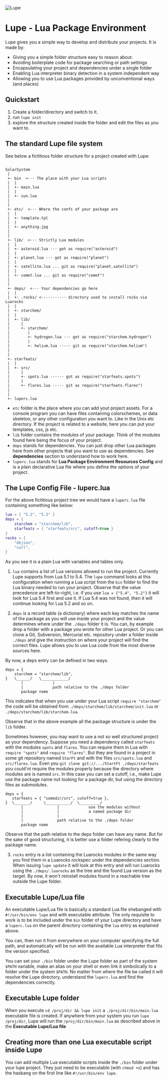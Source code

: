 ![Lupe](https://repository-images.githubusercontent.com/531184514/5f2c2dc3-2d34-41d7-9fce-681a68a66ff1)

Lupe - Lua Package Environment
==============================

Lupe gives you a simple way to develop and distribute your projects.
It is made by:

* Giving you a simple folder structure easy to reason about.
* Avoiding boilerplate code for package searching or path settings
* Encapsulating your project and dependencies under a single folder
* Enabling Lua interpreter binary detection in a system independent way
* Allowing you to use Lua packages provided by unconventional ways (and places)


Quickstart
----------

1. Create a folder/directory and switch to it.
2. run `lupe init`
3. explore the structure created inside the folder and
   edit the files as you want to.


The standard Lupe file system
------------------------------

See below a fictitious folder structure for a project created with Lupe:
```

SolarSystem
 |
 +- bin  <··· The place with your Lua scripts
 |  |
 |  +- main.lua
 |  |
 |  +- sun.lua
 |
 |
 +- etc/  <··· Where the confs of your package are
 |  |
 |  +- template.tpl
 |  |
 |  +- anything.jpg
 |
 |
 +- lib/  <··· Strictly Lua modules
 |  |
 |  +- asteroid.lua ··· got as require("asteroid")
 |  |
 |  +- planet.lua ··· got as require("planet")
 |  |
 |  +- satellite.lua ... git as require("planet.satellite")
 |  |
 |  +- comet.lua ... git as require("comet")
 |
 |
 +- deps/  <··· Your dependencies go here
 |  |
 |  +- .rocks/ <··········· directory used to install rocks via Luarocks
 |  |
 |  +- starchem/
 |  |
 |  +- lib/
 |     |
 |     +- starchem/
 |        |
 |        +- hydrogen.lua ··· got as require("starchem.hydrogen")
 |        |
 |        +- helium.lua ····· git as require("starchem.helium")
 |
 |
 +- starfeats/
 |  |
 |  +- src/
 |     |
 |     +- spots.lua ······ got as require("starfeats.spots")
 |     |
 |     +- flares.lua ····· git as require("starfeats.flares")
 |
 |
 +- luperc.lua
```

* `etc` folder is the place where you can add yout project assets. For a console
program you can have files containing colorschemes, or data skeleton, or any
other configuration you want to. Like in the Unix etc directory. If the project
is related to a website, here you can put your templates, css, js etc.
* `lib` folder contains the modules of your package. Think of the modules found
here being the focus of your project.
* `deps` stands for dependencies. You can just drop other Lua packages here from
other projects that you want to use as dependencies. See **dependencies**
section to understand how to work here.
* `luperc.lua` stands for **Lua Package Environment Resources Config** and is
a plain declarative Lua file where you define the options of your project.

The Lupe Config File - luperc.lua
---------------------------------

For the above fictitious project tree we would have a `luperc.lua` file containing
something like below:

```Lua
lua = { "5.2", "5.3" }
deps = {
    starchem = "starchem/lib",
    starfeats = { "starfeats/src", cutoff=true }
}
rocks = {
    "dkjson",
    "curl",
}
```

As you see it is a plain Lua with variables and tables only.

1. `lua` contains a list of Lua versions allowed to run the project. Currently
Lupe supports from Lua 5.1 to 5.4. The `lupe` command looks at this configuration
when running a Lua script from the `bin` folder to find the Lua binary needed
to run your project. Observe that the value precedence are left-to-right, i.e.
if you use `lua = {"5.4", "5.2"}` it will look for Lua 5.4 first and use it.
If Lua 5.4 was not found, then it will continue looking for Lua 5.2 and so on.

2. `deps` is a record table (a dictionary) where each key matches the name of
the package as you will use inside your project and the value determines where
under the `./deps` folder it is. You can, by example drop a folder with a
package you wrote for other Lua project. Or you can clone a Git, Subversion,
Mercurial etc. repository under a folder inside `./deps` and give the instruction
on where your project will find the correct files. Lupe allows you to use Lua
code from the most diverse sources here.

By now, a deps entry can be defined in two ways.

    deps = {
        starchem = "starchem/lib",
    }   \______/   \____________/
           |             |
           |             path relative to the ./deps folder
           package name

This indicates that when you use under your Lua script `require "starchem"` the
code will be obtained from `./deps/starchem/lib/starchem/init.lua` or
`./deps/starchem/lib/starchem.lua`.

Observe that in the above example all the package structure is under the `lib`
folder.

Sometimes however, you may want to use a not so well structured project as your
dependency. Suppose you need a dependency called `starfeats` with the modules
`spots` and `flares`. You can require them in Lua with `require "spots"` and
`require "flares"`. But they are found in a project in some git repository named
`StarFt` and with the files `src/spots.lua` and `src/flares.lua`. Even you
`git clone git://.../StartFt ./deps/starfeats` you could'nt require the modules
properly because the directory where modules are is named `src`. In this case
you can set a cutoff, i.e., make Lupe use the package name not looking for a
package dir, but using the directory files as submodules.

    deps = {
       starfeats = { "somedir/src", cutoff=true },
    }  \_______/     \___________/  \_________/
           |               |             use the modules without
           |               |             a named package dir
           |               |
           |               path relative to the ./deps folder
           package name

Observe that the path relative to the deps folder can have any name. But for the
sake of good structuring, it is better use a folder refering clearly to the
package name.

3. `rocks` entry is a list containing the Luarocks modules in the same way you
find them in a Luarocks rockspec under the dependencies section. When issuing
`lupe update` it will look at this entry and will run Luarocks using the
`./deps/.luarocks` as the tree and the found Lua version as the target. By now,
it won't reinstall modules found in a reachable tree outside the Lupe folder.


Executable Lupe/Lua file
------------------------

An executable Lupe/Lua file is basically a standard Lua file shebanged with
`#!/usr/bin/env lupe` and with executable attribute. The only requisite to
work is to be included under the `bin` folder of your Lupe directory and have
a `luperc.lua` on the parent directory containing the `lua` entry as explained
above.

You can, then run it from everywhere on your computer specifying the full path,
and automatically will be run with the available Lua interpreter that fits the
version specified.

You can set your `./bin` folder under the Lupe folder as part of the system
`$PATH` variable, make an alias on your shell or even link it simbolically to
a folder under the system `$PATH`. No matter from where the file be called it
will resolve the Lupe directory, understand the `luperc.lua` and find the
dependencies correctly.


Executable Lupe folder
-----------------------

When you execute `cd /proj/dir && lupe init` a `./proj/dir/bin/main.lua`
executable file is created. If anywhere from your system you run 
`lupe /proj/dir`, Lupe will run the `/proj/dir/bin/main.lua` as described above
in the **Executable Lupe/Lua file**


Creating more than one Lua executable script inside Lupe
---------------------------------------------------------

You can add multiple Lua executable scripts inside the `./bin` folder under
your lupe project. They just need to be executable (with `chmod +x`) and
has the hasbang on the first line like `#!/usr/bin/env lupe`.




